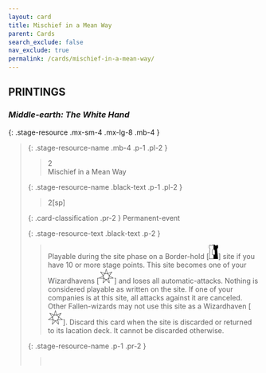 ```yaml
---
layout: card
title: Mischief in a Mean Way
parent: Cards
search_exclude: false
nav_exclude: true
permalink: /cards/mischief-in-a-mean-way/
---
```


## PRINTINGS


### _Middle-earth: The White Hand_

{: .stage-resource .mx-sm-4 .mx-lg-8 .mb-4 }
> {: .stage-resource-name .mb-4 .p-1 .pl-2 }
> > <div class="card-mp">2</div>
> > <div class="card-name">Mischief in a Mean Way</div>
>
> {: .stage-resource-name .black-text .p-1 .pl-2 }
> > 2[sp]
>
> {: .card-classification .pr-2 }
> Permanent-event
>
> {: .stage-resource-text .black-text .p-2 }
> > Playable during the site phase on a Border-hold \[![](/assets/images/border-hold.svg)] site if you have 10 or more stage points. This site becomes one of your Wizardhavens \[![](/assets/images/free-haven.svg)] and loses all automatic-attacks. Nothing is considered playable as written on the site. If one of your companies is at this site, all attacks against it are canceled. Other Fallen-wizards may not use this site as a Wizardhaven \[![](/assets/images/free-haven.svg)]. Discard this card when the site is discarded or returned to its lacation deck. It cannot be discarded otherwise. 
> 
> {: .stage-resource-name .p-1 .pr-2 }
> > <div class="card-shield"></div>
> > <div class="card-corruption">&nbsp;</div>
